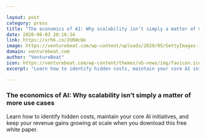 ```yaml
---

layout: post
category: press
title: "The economics of AI: Why scalability isn’t simply a matter of more use cases"
date: 2020-06-03 20:16:34
link: https://vrhk.co/2U6WcQe
image: https://venturebeat.com/wp-content/uploads/2020/05/GettyImages-1206249788.jpg?w=1200&strip=all
domain: venturebeat.com
author: "VentureBeat"
icon: https://venturebeat.com/wp-content/themes/vb-news/img/favicon.ico
excerpt: "Learn how to identify hidden costs, maintain your core AI initiatives, and keep your revenue gains growing at scale when you download this free white paper."

---
```


### The economics of AI: Why scalability isn’t simply a matter of more use cases

Learn how to identify hidden costs, maintain your core AI initiatives, and keep your revenue gains growing at scale when you download this free white paper.